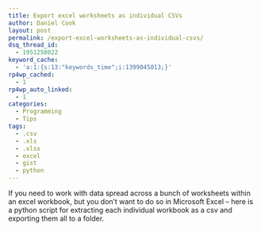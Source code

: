 ```yaml
---
title: Export excel worksheets as individual CSVs
author: Daniel Cook
layout: post
permalink: /export-excel-worksheets-as-individual-csvs/
dsq_thread_id:
  - 1951258022
keyword_cache:
  - 'a:1:{s:13:"keywords_time";i:1399045013;}'
rp4wp_cached:
  - 1
rp4wp_auto_linked:
  - 1
categories:
  - Programming
  - Tips
tags:
  - .csv
  - .xls
  - .xlsx
  - excel
  - gist
  - python
---
```

If you need to work with data spread across a bunch of worksheets within an excel workbook, but you don&#8217;t want to do so in Microsoft Excel &#8211; here is a python script for extracting each individual workbook as a csv and exporting them all to a folder.